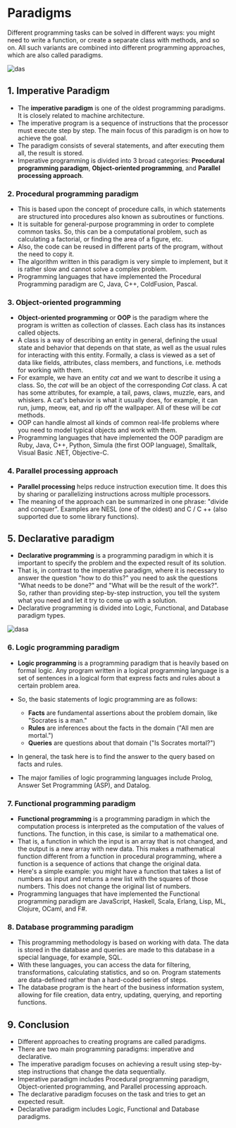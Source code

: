 # Paradigms

Different programming tasks can be solved in different ways: you might need to write a function, or create a separate class with methods, and so on.
All such variants are combined into different programming approaches, which are also called paradigms.

![das](https://ucarecdn.com/024d46aa-b898-4713-b3a7-2c095c94b00e/)

## 1. Imperative Paradigm
- The **imperative paradigm** is one of the oldest programming paradigms. It is closely related to machine architecture.
- The imperative program is a sequence of instructions that the processor must execute step by step. The main focus of this paradigm is on how to achieve the goal.
- The paradigm consists of several statements, and after executing them all, the result is stored.
- Imperative programming is divided into 3 broad categories: **Procedural programming paradigm**, **Object-oriented programming**, and **Parallel processing approach**.

### 2. Procedural programming paradigm
- This is based upon the concept of procedure calls, in which statements are structured into procedures also known as subroutines or functions.
- It is suitable for general-purpose programming in order to complete common tasks. So, this can be a computational problem, such as calculating a factorial, or finding the area of a figure, etc.
- Also, the code can be reused in different parts of the program, without the need to copy it.
- The algorithm written in this paradigm is very simple to implement, but it is rather slow and cannot solve a complex problem.
- Programming languages that have implemented the Procedural Programming paradigm are C, Java, C++, ColdFusion, Pascal.

### 3. Object-oriented programming
- **Object-oriented programming** or **OOP** is the paradigm where the program is written as collection of classes. Each class has its instances called objects.
- A class is a way of describing an entity in general, defining the usual state and behavior that depends on that state, as well as the usual rules for interacting with this entity. Formally, a class is viewed as a set of data like fields, attributes, class members, and functions, i.e. methods for working with them.
- For example, we have an entity *cat* and we want to describe it using a class. So, the *cat* will be an object of the corresponding *Cat* class. A cat has some attributes, for example, a tail, paws, claws, muzzle, ears, and whiskers. A cat's behavior is what it usually does, for example, it can run, jump, meow, eat, and rip off the wallpaper. All of these will be *cat* methods.
- OOP can handle almost all kinds of common real-life problems where you need to model typical objects and work with them.
- Programming languages that have implemented the OOP paradigm are Ruby, Java, C++, Python, Simula (the first OOP language), Smalltalk, Visual Basic .NET, Objective-C.

### 4. Parallel processing approach
- **Parallel processing** helps reduce instruction execution time. It does this by sharing or parallelizing instructions across multiple processors.
- The meaning of the approach can be summarized in one phrase: "divide and conquer". Examples are NESL (one of the oldest) and C / C ++ (also supported due to some library functions).

## 5. Declarative paradigm
- **Declarative programming** is a programming paradigm in which it is important to specify the problem and the expected result of its solution.
- That is, in contrast to the imperative paradigm, where it is necessary to answer the question "how to do this?" you need to ask the questions "What needs to be done?" and "What will be the result of the work?". So, rather than providing step-by-step instruction, you tell the system what you need and let it try to come up with a solution.
- Declarative programming is divided into Logic, Functional, and Database paradigm types.

![dasa](https://ucarecdn.com/708d0047-47c5-45c6-834b-18db7b1d1865/)

### 6. Logic programming paradigm
- **Logic programming** is a programming paradigm that is heavily based on formal logic. Any program written in a logical programming language is a set of sentences in a logical form that express facts and rules about a certain problem area.

- So, the basic statements of logic programming are as follows:
    - **Facts** are fundamental assertions about the problem domain, like "Socrates is a man."
    - **Rules** are inferences about the facts in the domain ("All men are mortal.")
    - **Queries** are questions about that domain ("Is Socrates mortal?")
    
- In general, the task here is to find the answer to the query based on facts and rules.
- The major families of logic programming languages include Prolog, Answer Set Programming (ASP), and Datalog.

### 7. Functional programming paradigm
- **Functional programming** is a programming paradigm in which the computation process is interpreted as the computation of the values of functions. The function, in this case, is similar to a mathematical one.
- That is, a function in which the input is an array that is not changed, and the output is a new array with new data. This makes a mathematical function different from a function in procedural programming, where a function is a sequence of actions that change the original data.
- Here's a simple example: you might have a function that takes a list of numbers as input and returns a new list with the squares of those numbers. This does not change the original list of numbers.
- Programming languages that have implemented the Functional programming paradigm are JavaScript, Haskell, Scala, Erlang, Lisp, ML, Clojure, OCaml, and F#.

### 8. Database programming paradigm
- This programming methodology is based on working with data. The data is stored in the database and queries are made to this database in a special language, for example, SQL.
- With these languages, you can access the data for filtering, transformations, calculating statistics, and so on. Program statements are data-defined rather than a hard-coded series of steps.
- The database program is the heart of the business information system, allowing for file creation, data entry, updating, querying, and reporting functions.

## 9. Conclusion
- Different approaches to creating programs are called paradigms.
- There are two main programming paradigms: imperative and declarative.
- The imperative paradigm focuses on achieving a result using step-by-step instructions that change the data sequentially.
- Imperative paradigm includes Procedural programming paradigm, Object-oriented programming, and Parallel processing approach.
- The declarative paradigm focuses on the task and tries to get an expected result.
- Declarative paradigm includes Logic, Functional and Database paradigms.
